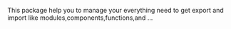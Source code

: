 This package help you to manage your everything need to get export and import like modules,components,functions,and ...
